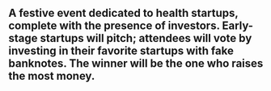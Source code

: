 ## A festive event dedicated to health startups, complete with the presence of investors. Early-stage startups will pitch; attendees will vote by investing in their favorite startups with fake banknotes. The winner will be the one who raises the most money.
